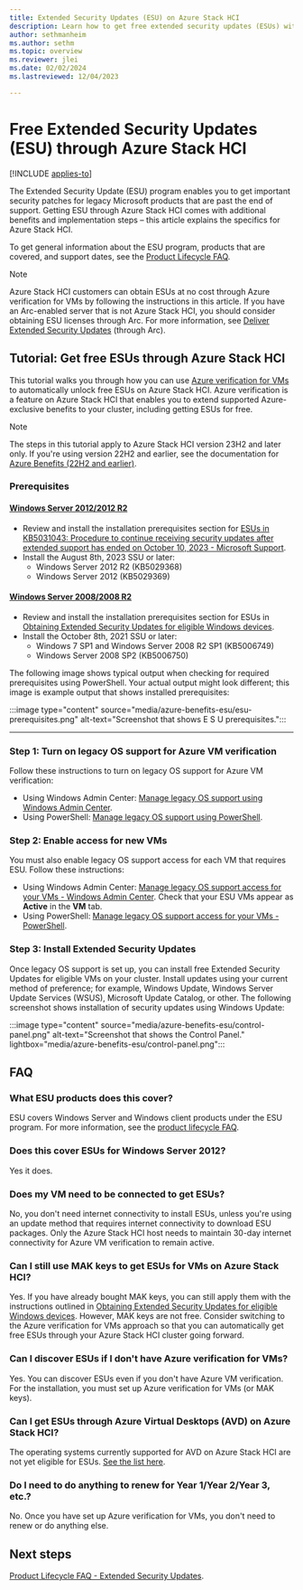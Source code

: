 ```yaml
---
title: Extended Security Updates (ESU) on Azure Stack HCI
description: Learn how to get free extended security updates (ESUs) with Azure VM verification on Azure Stack HCI.
author: sethmanheim
ms.author: sethm
ms.topic: overview
ms.reviewer: jlei
ms.date: 02/02/2024
ms.lastreviewed: 12/04/2023

---
```


# Free Extended Security Updates (ESU) through Azure Stack HCI

[!INCLUDE [applies-to](../../includes/hci-applies-to-23h2-22h2.md)]

The Extended Security Update (ESU) program enables you to get important security patches for legacy Microsoft products that are past the end of support. Getting ESU through Azure Stack HCI comes with additional benefits and implementation steps – this article explains the specifics for Azure Stack HCI.

To get general information about the ESU program, products that are covered, and support dates, see the [Product Lifecycle FAQ](/lifecycle/faq/extended-security-updates#esu-availability-and-end-dates).

> [!NOTE]
> Azure Stack HCI customers can obtain ESUs at no cost through Azure verification for VMs by following the instructions in this article. If you have an Arc-enabled server that is not Azure Stack HCI, you should consider obtaining ESU licenses through Arc. For more information, see [Deliver Extended Security Updates](/azure/azure-arc/servers/deliver-extended-security-updates) (through Arc).

## Tutorial: Get free ESUs through Azure Stack HCI

This tutorial walks you through how you can use [Azure verification for VMs](../deploy/azure-verification.md) to automatically unlock free ESUs on Azure Stack HCI. Azure verification is a feature on Azure Stack HCI that enables you to extend supported Azure-exclusive benefits to your cluster, including getting ESUs for free.

> [!NOTE]
> The steps in this tutorial apply to Azure Stack HCI version 23H2 and later only. If you're using version 22H2 and earlier, see the documentation for [Azure Benefits (22H2 and earlier)](azure-benefits.md).

### Prerequisites

#### [Windows Server 2012/2012 R2](#tab/windows-server-2012)

- Review and install the installation prerequisites section for [ESUs in KB5031043: Procedure to continue receiving security updates after extended support has ended on October 10, 2023 - Microsoft Support](https://support.microsoft.com/topic/kb5031043-procedure-to-continue-receiving-security-updates-after-extended-support-has-ended-on-october-10-2023-c1a20132-e34c-402d-96ca-1e785ed51d45).
- Install the August 8th, 2023 SSU or later:
  - Windows Server 2012 R2 (KB5029368)
  - Windows Server 2012 (KB5029369)

#### [Windows Server 2008/2008 R2](#tab/windows-server-2008)

- Review and install the installation prerequisites section for ESUs in [Obtaining Extended Security Updates for eligible Windows devices](https://techcommunity.microsoft.com/t5/windows-it-pro-blog/obtaining-extended-security-updates-for-eligible-windows-devices/ba-p/1167091).
- Install the October 8th, 2021 SSU or later:
  - Windows 7 SP1 and Windows Server 2008 R2 SP1 (KB5006749)
  - Windows Server 2008 SP2 (KB5006750)

The following image shows typical output when checking for required prerequisites using PowerShell. Your actual output might look different; this image is example output that shows installed prerequisites:

:::image type="content" source="media/azure-benefits-esu/esu-prerequisites.png" alt-text="Screenshot that shows E S U prerequisites.":::

---

### Step 1: Turn on legacy OS support for Azure VM verification

Follow these instructions to turn on legacy OS support for Azure VM verification:

- Using Windows Admin Center: [Manage legacy OS support using Windows Admin Center](../deploy/azure-verification.md?tabs=wac#1-turn-on-legacy-os-support-on-the-host).
- Using PowerShell: [Manage legacy OS support using PowerShell](../deploy/azure-verification.md?tabs=azure-ps#1-turn-on-legacy-os-support-on-the-host-1).

### Step 2: Enable access for new VMs

You must also enable legacy OS support access for each VM that requires ESU. Follow these instructions:

- Using Windows Admin Center: [Manage legacy OS support access for your VMs - Windows Admin Center](../deploy/azure-verification.md?tabs=wac#2-enable-access-for-new-vms). Check that your ESU VMs appear as **Active** in the **VM** tab.
- Using PowerShell: [Manage legacy OS support access for your VMs - PowerShell](../deploy/azure-verification.md?tabs=azure-ps#2-enable-access-for-vms).

### Step 3: Install Extended Security Updates

Once legacy OS support is set up, you can install free Extended Security Updates for eligible VMs on your cluster. Install updates using your current method of preference; for example, Windows
Update, Windows Server Update Services (WSUS), Microsoft Update Catalog, or other. The following screenshot shows installation of security updates using Windows Update:

:::image type="content" source="media/azure-benefits-esu/control-panel.png" alt-text="Screenshot that shows the Control Panel." lightbox="media/azure-benefits-esu/control-panel.png":::

## FAQ

### What ESU products does this cover?

ESU covers Windows Server and Windows client products under the ESU program. For more information, see the [product lifecycle FAQ](/lifecycle/faq/extended-security-updates#esu-availability-and-end-dates).

### Does this cover ESUs for Windows Server 2012?

Yes it does.

### Does my VM need to be connected to get ESUs?

No, you don't need internet connectivity to install ESUs, unless you're using an update method that requires internet connectivity to download ESU packages. Only the Azure Stack HCI host needs to maintain 30-day internet connectivity for Azure VM verification to remain active.

### Can I still use MAK keys to get ESUs for VMs on Azure Stack HCI?

Yes. If you have already bought MAK keys, you can still apply them with the instructions outlined in [Obtaining Extended Security Updates for eligible Windows devices](https://techcommunity.microsoft.com/t5/windows-it-pro-blog/obtaining-extended-security-updates-for-eligible-windows-devices/ba-p/1167091). However, MAK keys are not free. Consider switching to the Azure verification for VMs approach so that you can automatically get free ESUs through your Azure Stack HCI cluster going forward.

### Can I discover ESUs if I don't have Azure verification for VMs?

Yes. You can discover ESUs even if you don't have Azure VM verification. For the installation, you must set up Azure verification for VMs (or MAK keys).

### Can I get ESUs through Azure Virtual Desktops (AVD) on Azure Stack HCI?

The operating systems currently supported for AVD on Azure Stack HCI are not yet eligible for ESUs. [See the list here](/azure/virtual-desktop/azure-stack-hci-faq#what-session-host-operating-system-images-does-this-feature-support-).

### Do I need to do anything to renew for Year 1/Year 2/Year 3, etc.?

No. Once you have set up Azure verification for VMs, you don't need to renew or do anything else.

## Next steps

[Product Lifecycle FAQ - Extended Security Updates](/lifecycle/faq/extended-security-updates#esu-availability-and-end-dates).
